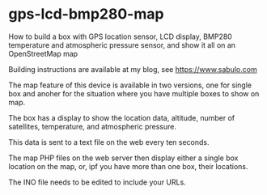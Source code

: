 # gps-lcd-bmp280-map
How to build a box with GPS location sensor, LCD display, BMP280 temperature and atmospheric pressure sensor, and show it all on an OpenStreetMap map

Building instructions are available at my blog, see https://www.sabulo.com

The map feature of this device is available in two versions, one for single box and anoher for the situation where you have multiple boxes to show on map.

The box has a display to show the location data, altitude, number of satellites, temperature, and atmospheric pressure. 

This data is sent to a text file on the web every ten seconds.

The map PHP files on the web server then display either a single box location on the map, or, ipf you have more than one box, their locations.

The INO file needs to be edited to include your URLs.
